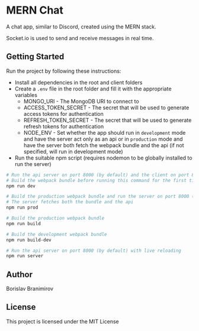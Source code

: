 # MERN Chat

A chat app, similar to Discord, created using the MERN stack.

Socket.io is used to send and receive messages in real time.

## Getting Started

Run the project by following these instructions:

- Install all dependencies in the root and client folders
- Create a `.env` file in the root folder and fill it with the appropriate variables
  - MONGO_URI - The MongoDB URI to connect to
  - ACCESS_TOKEN_SECRET - The secret that will be used to generate access tokens for authentication
  - REFRESH_TOKEN_SECRET - The secret that will be used to generate refresh tokens for authentication
  - NODE_ENV - Set whether the app should run in `development` mode and have the server act only as an api or in `production` mode and have the server both fetch the webpack bundle and the api (if not specified, will run in development mode)
- Run the suitable npm script (requires nodemon to be globally installed to run the server)

```sh
# Run the api server on port 8000 (by default) and the client on port 8080 (by default)
# Build the webpack bundle before running this command for the first time
npm run dev

# Build the production webpack bundle and run the server on port 8000 (by default)
# The server fetches both the bundle and the api
npm run prod

# Build the production webpack bundle
npm run build

# Build the development webpack bundle
npm run build-dev

# Run the api server on port 8000 (by default) with live reloading
npm run server

```

## Author

Borislav Branimirov

## License

This project is licensed under the MIT License
